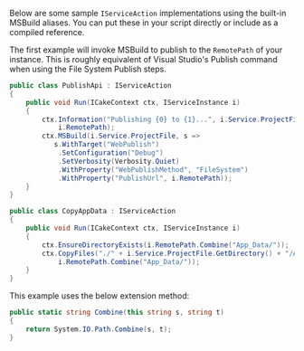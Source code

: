 Below are some sample `IServiceAction` implementations using the built-in MSBuild aliases. You can put these in your script directly or include as a compiled reference.

The first example will invoke MSBuild to publish to the `RemotePath` of your instance. This is roughly equivalent of Visual Studio's Publish command when using the File System Publish steps.

```csharp
public class PublishApi : IServiceAction
{
    public void Run(ICakeContext ctx, IServiceInstance i)
    {
        ctx.Information("Publishing {0} to {1}...", i.Service.ProjectFile.GetFilenameWithoutExtension(),
            i.RemotePath);
        ctx.MSBuild(i.Service.ProjectFile, s => 
           s.WithTarget("WebPublish")
            .SetConfiguration("Debug")
            .SetVerbosity(Verbosity.Quiet)
            .WithProperty("WebPublishMethod", "FileSystem")
            .WithProperty("PublishUrl", i.RemotePath));
    }
}

public class CopyAppData : IServiceAction
{
    public void Run(ICakeContext ctx, IServiceInstance i)
    {
        ctx.EnsureDirectoryExists(i.RemotePath.Combine("App_Data/"));
        ctx.CopyFiles("./" + i.Service.ProjectFile.GetDirectory() + "/App_Data/*.*",
            i.RemotePath.Combine("App_Data/"));
    }
}
```

This example uses the below extension method:

```csharp
public static string Combine(this string s, string t)
{
    return System.IO.Path.Combine(s, t);
}
```